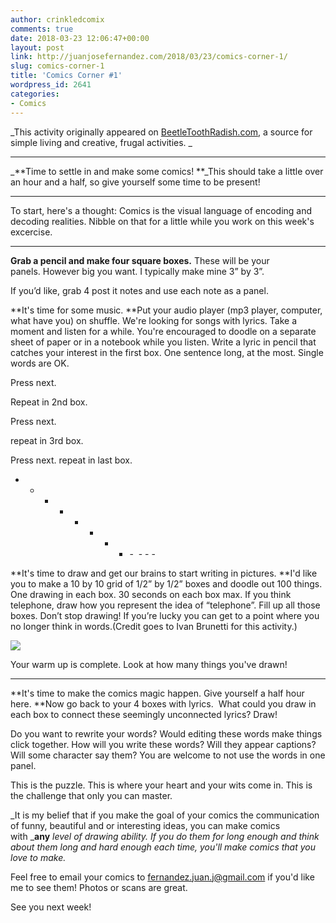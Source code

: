 ```yaml
---
author: crinkledcomix
comments: true
date: 2018-03-23 12:06:47+00:00
layout: post
link: http://juanjosefernandez.com/2018/03/23/comics-corner-1/
slug: comics-corner-1
title: 'Comics Corner #1'
wordpress_id: 2641
categories:
- Comics
---
```







_This activity originally appeared on [BeetleToothRadish.com](https://beetletoothradish.com/comicscorner), a source for simple living and creative, frugal activities. _



* * *



_**Time to settle in and make some comics! **_This should take a little over an hour and a half, so give yourself some time to be present!

- - - - - - - - - - - - -

To start, here's a thought: Comics is the visual language of encoding and decoding realities. Nibble on that for a little while you work on this week's excercise.

- - - - - - - - - - - - -

**Grab a pencil and make four square boxes.** These will be your panels. However big you want. I typically make mine 3” by 3”.

If you’d like, grab 4 post it notes and use each note as a panel.

**It's time for some music. **Put your audio player (mp3 player, computer, what have you) on shuffle. We're looking for songs with lyrics. Take a moment and listen for a while. You're encouraged to doodle on a separate sheet of paper or in a notebook while you listen.
Write a lyric in pencil that catches your interest in the first box. One sentence long, at the most. Single words are OK.

Press next.

Repeat in 2nd box.

Press next.

repeat in 3rd box.

Press next.
repeat in last box.

- - - - - - - - -  - - -

**It's time to draw and get our brains to start writing in pictures. **I'd like you to make a 10 by 10 grid of 1/2” by 1/2” boxes and doodle out 100 things.  One drawing in each box. 30 seconds on each box max. If you think telephone, draw how you represent the idea of “telephone”. Fill up all those boxes. Don’t stop drawing! If you’re lucky you can get to a point where you no longer think in words.(Credit goes to Ivan Brunetti for this activity.)





















[![](https://fernandezjuanjose.files.wordpress.com/2018/03/static1-squarespace.gif)](https://fernandezjuanjose.files.wordpress.com/2018/03/static1-squarespace.gif)





















Your warm up is complete. Look at how many things you've drawn!

- - - - - - - - - - - - - -

**It's time to make the comics magic happen. Give yourself a half hour here. **Now go back to your 4 boxes with lyrics.  What could you draw in each box to connect these seemingly unconnected lyrics? Draw!

Do you want to rewrite your words? Would editing these words make things click together. How will you write these words? Will they appear captions? Will some character say them? You are welcome to not use the words in one panel.

This is the puzzle. This is where your heart and your wits come in. This is the challenge that only you can master.

_It is my belief that if you make the goal of your comics the communication of funny, beautiful and or interesting ideas, you can make comics with _**any** _level of drawing ability. If you do them for long enough and think about them long and hard enough each time, you'll make comics that you love to make._

Feel free to email your comics to [fernandez.juan.j@gmail.com](mailto:fernandez.juan.j@gmail.com) if you'd like me to see them! Photos or scans are great.

See you next week!





